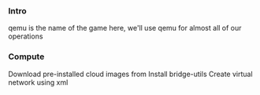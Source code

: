 ### Intro
qemu is the name of the game here, we'll use qemu for almost all of our operations
### Compute
Download pre-installed cloud images from 
Install bridge-utils
Create virtual network using xml
